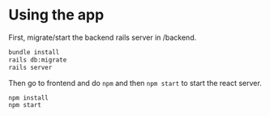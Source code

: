 # Using the app
First, migrate/start the backend rails server in /backend.

```bash
bundle install
rails db:migrate
rails server
```

Then go to frontend and do `npm` and then `npm start` to start the react server.

```bash
npm install
npm start
```

